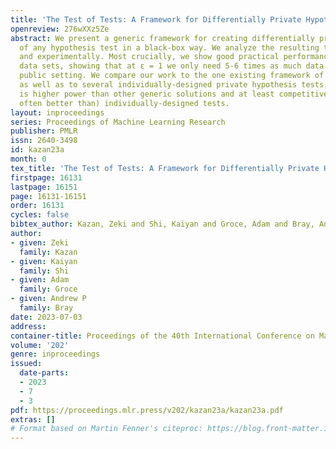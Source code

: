 ```yaml
---
title: 'The Test of Tests: A Framework for Differentially Private Hypothesis Testing'
openreview: 276wXXz5Ze
abstract: We present a generic framework for creating differentially private versions
  of any hypothesis test in a black-box way. We analyze the resulting tests analytically
  and experimentally. Most crucially, we show good practical performance for small
  data sets, showing that at ε = 1 we only need 5-6 times as much data as in the fully
  public setting. We compare our work to the one existing framework of this type,
  as well as to several individually-designed private hypothesis tests. Our framework
  is higher power than other generic solutions and at least competitive with (and
  often better than) individually-designed tests.
layout: inproceedings
series: Proceedings of Machine Learning Research
publisher: PMLR
issn: 2640-3498
id: kazan23a
month: 0
tex_title: 'The Test of Tests: A Framework for Differentially Private Hypothesis Testing'
firstpage: 16131
lastpage: 16151
page: 16131-16151
order: 16131
cycles: false
bibtex_author: Kazan, Zeki and Shi, Kaiyan and Groce, Adam and Bray, Andrew P
author:
- given: Zeki
  family: Kazan
- given: Kaiyan
  family: Shi
- given: Adam
  family: Groce
- given: Andrew P
  family: Bray
date: 2023-07-03
address: 
container-title: Proceedings of the 40th International Conference on Machine Learning
volume: '202'
genre: inproceedings
issued:
  date-parts:
  - 2023
  - 7
  - 3
pdf: https://proceedings.mlr.press/v202/kazan23a/kazan23a.pdf
extras: []
# Format based on Martin Fenner's citeproc: https://blog.front-matter.io/posts/citeproc-yaml-for-bibliographies/
---
```

